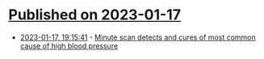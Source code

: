 # [Published on 2023-01-17](index.md)

* [2023-01-17, 19:15:41](https://news.ycombinator.com/item?id=34417232) - [Minute scan detects and cures of most common cause of high blood pressure](https://www.qmul.ac.uk/media/news/2023/smd/ten-minute-scan-enables-detection-and-cure-of-the-commonest-cause-of-high-blood-pressure.html)

